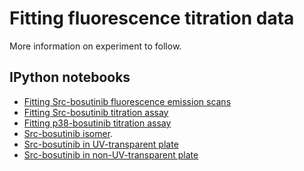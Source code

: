 # Fitting fluorescence titration data

More information on experiment to follow.

## IPython notebooks
* [Fitting Src-bosutinib fluorescence emission scans](http://nbviewer.ipython.org/github/choderalab/assaytools/blob/master/examples/fluorescence-binding-assay/fitting-fluorescence-scans.ipynb)
* [Fitting Src-bosutinib titration assay](http://nbviewer.ipython.org/github/choderalab/assaytools/blob/master/examples/fluorescence-binding-assay/fitting-fluorescence-titration-assay.ipynb)
* [Fitting p38-bosutinib titration assay](http://nbviewer.ipython.org/github/choderalab/assaytools/blob/master/examples/fluorescence-binding-assay/fluorescence-binding-assay/p38%20analysis%20(no%20absorbance).ipynb)
* [Src-bosutinib isomer](http://nbviewer.ipython.org/github/choderalab/assaytools/blob/master/examples/fluorescence-binding-assay/Src-bosutinib%20isomer%20fluorescence.ipynb).
* [Src-bosutinib in UV-transparent plate](http://nbviewer.ipython.org/github/choderalab/assaytools/blob/master/examples/fluorescence-binding-assay/Src-bosutinib%20with%20absorbance%20measurements%20in%20Greiner%20UV-Star%20plate.ipynb)
* [Src-bosutinib in non-UV-transparent plate](http://nbviewer.ipython.org/github/choderalab/assaytools/blob/master/examples/fluorescence-binding-assay/Src-bosutinib%20with%20absorbance%20measurements%20in%20ScreenStar%20plate.ipynb)
